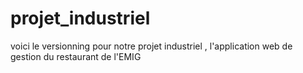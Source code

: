 # projet_industriel
 voici le versionning pour notre projet industriel , l'application web de gestion du restaurant de l'EMIG
